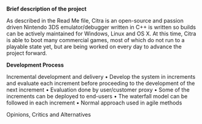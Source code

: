 
**Brief description of the project**

As described in the Read Me file, Citra is an open-source and passion driven Nintendo 3DS emulator/debugger written in C++ is written so builds can be actively maintained for Windows, Linux and OS X. At this time, Citra is able to boot many commercial games, most of which do not run to a playable state yet, but are being worked on every day to advance the project forward.

**Development Process**

Incremental development and delivery
• Develop the system in increments and evaluate each
increment before proceeding to the development of the
next increment
• Evaluation done by user/customer proxy
• Some of the increments can be deployed to end-users
• The waterfall model can be followed in each increment
• Normal approach used in agile methods

  Opinions, Critics and Alternatives 


